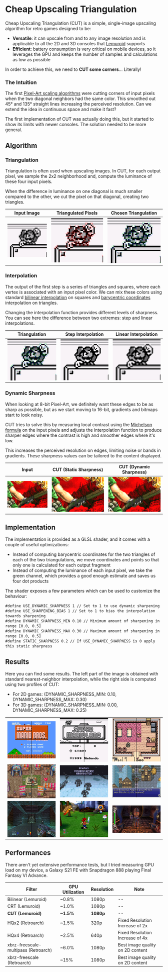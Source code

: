 # Cheap Upscaling Triangulation

Cheap Upscaling Triangulation (CUT) is a simple, single-image upscaling algorithm for retro games designed to be:

* **Versatile**: it can upscale from and to any image resolution and is applicable to all the 2D and 3D consoles that [Lemuroid](https://github.com/Swordfish90/Lemuroid) supports
* **Efficient**: battery consumption is very critical on mobile devices, so it leverages the GPU and keeps the number of samples and calculations as low as possible

In order to achieve this, we need to **CUT some corners**... Literally!

### The Intuition

The first [Pixel-Art scaling algorithms](https://en.wikipedia.org/wiki/Pixel-art_scaling_algorithms) were cutting corners of input pixels when the two diagonal neighbors had the same color. This smoothed out 45° and 135° straight lines increasing the perceived resolution. Can we extend the idea in continuous space and make it fast?

The first implementation of CUT was actually doing this, but it started to show its limits with newer consoles. The solution needed to be more general.

## Algorithm

### Triangulation

Triangulation is often used when upscaling images. In CUT, for each output pixel, we sample the 2x2 neighborhood and, compute the luminance of these four input pixels.

When the difference in luminance on one diagonal is much smaller compared to the other, we cut the pixel on that diagonal, creating two triangles.

|Input Image|Triangulated Pixels|Chosen Triangulation|
|---|---|---|
![](images/algorithm/nearest/step1.jpg) | ![](images/algorithm/nearest/step2.jpg) | ![](images/algorithm/nearest/step3.jpg)

### Interpolation

The output of the first step is a series of triangles and squares, where each vertex is associated with an input pixel color. We can mix these colors using standard [bilinear interpolation](https://en.wikipedia.org/wiki/Bilinear_interpolation) on squares and [barycentric coordinates](https://en.wikipedia.org/wiki/Barycentric_coordinate_system) interpolation on triangles.

Changing the interpolation function provides different levels of sharpness. You can see here the difference between two extremes: step and linear interpolations.

|Triangulation|Step Interpolation|Linear Interpolation|
|---|---|---|
![](images/algorithm/nearest/step4.jpg) | ![](images/algorithm/nearest/step5.jpg) | ![](images/algorithm/nearest/step6.jpg)

### Dynamic Sharpness

When looking at 8-bit Pixel-Art, we definitely want these edges to be as sharp as possible, but as we start moving to 16-bit, gradients and bitmaps start to look noisy.

CUT tries to solve this by measuring local contrast using the [Michelson formula](https://en.wikipedia.org/wiki/Contrast_(vision)#Michelson_contrast) on the input pixels and adjusts the interpolation function to produce sharper edges where the contrast is high and smoother edges where it's low.

This increases the perceived resolution on edges, limiting noise or bands in gradients. These sharpness values can be tailored to the content displayed.

|Input|CUT (Static Sharpness)|CUT (Dynamic Sharpness)|
|---|---|---|
![](images/algorithm/dynamic/step1-nearest.jpg) | ![](images/algorithm/dynamic/step2-sharp.jpg) | ![](images/algorithm/dynamic/step3.jpg)

## Implementation

The implementation is provided as a GLSL shader, and it comes with a couple of useful optimizations:
* Instead of computing barycentric coordinates for the two triangles of each of the two triangulations, we move coordinates and points so that only one is calculated for each output fragment
* Instead of computing the luminance of each input pixel, we take the green channel, which provides a good enough estimate and saves us four dot products

The shader exposes a few parameters which can be used to customize the behaviour:

```
#define USE_DYNAMIC_SHARPNESS 1 // Set to 1 to use dynamic sharpening
#define USE_SHARPENING_BIAS 1 // Set to 1 to bias the interpolation towards sharpening
#define DYNAMIC_SHARPNESS_MIN 0.10 // Minimum amount of sharpening in range [0.0, 0.5]
#define DYNAMIC_SHARPNESS_MAX 0.30 // Maximum amount of sharpening in range [0.0, 0.5]
#define STATIC_SHARPNESS 0.2 // If USE_DYNAMIC_SHARPNESS is 0 apply this static sharpness
```

## Results

Here you can find some results. The left part of the image is obtained with standard nearest-neighbor interpolation, while the right side is computed using two profiles of CUT:
* For 2D games: (DYNAMIC_SHARPNESS_MIN: 0.10, DYNAMIC_SHARPNESS_MAX: 0.30)
* For 3D games: (DYNAMIC_SHARPNESS_MIN: 0.00, DYNAMIC_SHARPNESS_MAX: 0.25)

||||
|---|---|---|
![](images/final/example1.jpg) | ![](images/final/example2.jpg) | ![](images/final/example3.jpg)
![](images/final/example4.jpg) | ![](images/final/example5.jpg) | ![](images/final/example6.jpg)
![](images/final/example7.jpg) | ![](images/final/example8.jpg) | ![](images/final/example9.jpg)

## Performances

There aren't yet extensive performance tests, but I tried measuring GPU load on my device, a Galaxy S21 FE with Snapdragon 888 playing Final Fantasy VI Advance.

|Filter|GPU Utilization|Resolution|Note
|---|---|---|---|
Bilinear (Lemuroid) | ~0.8% | 1080p | --
CRT (Lemuroid) | ~1.0% | 1080p | --
**CUT (Lemuroid)** | **~1.5%** | **1080p** | --
HQx2 (Retroarch) | ~1.5% | 320p | Fixed Resolution Increase of 2x
HQx4 (Retroarch) | ~2.5% | 640p | Fixed Resolution Increase of 4x
xbrz-freescale-multipass (Retroarch) | ~6.0% | 1080p | Best image quality on 2D content
xbrz-freescale (Retroarch) | ~15% | 1080p | Best image quality on 2D content
